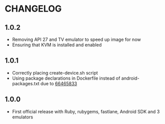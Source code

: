 # CHANGELOG

## 1.0.2

- Removing API 27 and TV emulator to speed up image for now
- Ensuring that KVM is installed and enabled

## 1.0.1

- Correctly placing create-device.sh script
- Using package declarations in Dockerfile instead of android-packages.txt due to [66465833](https://issuetracker.google.com/issues/66465833)

## 1.0.0

- First official release with Ruby, rubygems, fastlane, Android SDK and 3 emulators